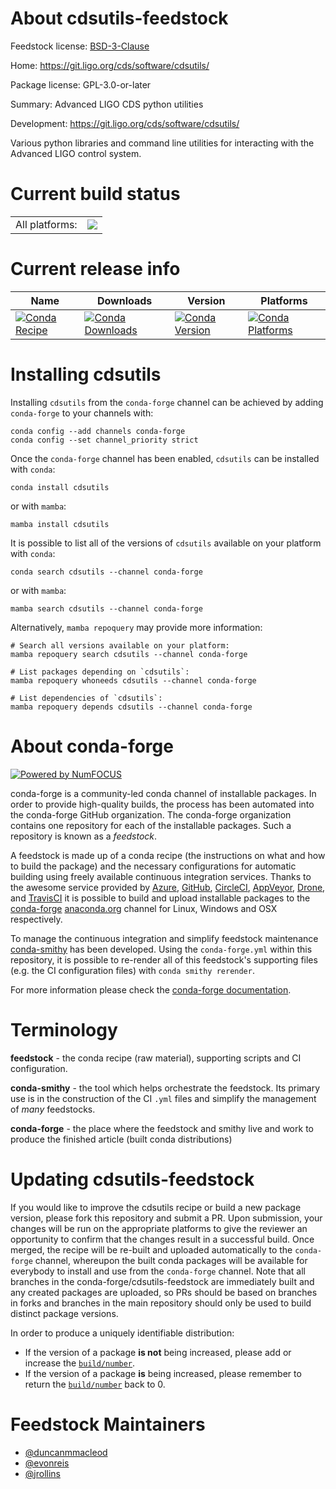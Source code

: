 About cdsutils-feedstock
========================

Feedstock license: [BSD-3-Clause](https://github.com/conda-forge/cdsutils-feedstock/blob/main/LICENSE.txt)

Home: https://git.ligo.org/cds/software/cdsutils/

Package license: GPL-3.0-or-later

Summary: Advanced LIGO CDS python utilities

Development: https://git.ligo.org/cds/software/cdsutils/

Various python libraries and command line utilities for interacting
with the Advanced LIGO control system.


Current build status
====================


<table><tr><td>All platforms:</td>
    <td>
      <a href="https://dev.azure.com/conda-forge/feedstock-builds/_build/latest?definitionId=10237&branchName=main">
        <img src="https://dev.azure.com/conda-forge/feedstock-builds/_apis/build/status/cdsutils-feedstock?branchName=main">
      </a>
    </td>
  </tr>
</table>

Current release info
====================

| Name | Downloads | Version | Platforms |
| --- | --- | --- | --- |
| [![Conda Recipe](https://img.shields.io/badge/recipe-cdsutils-green.svg)](https://anaconda.org/conda-forge/cdsutils) | [![Conda Downloads](https://img.shields.io/conda/dn/conda-forge/cdsutils.svg)](https://anaconda.org/conda-forge/cdsutils) | [![Conda Version](https://img.shields.io/conda/vn/conda-forge/cdsutils.svg)](https://anaconda.org/conda-forge/cdsutils) | [![Conda Platforms](https://img.shields.io/conda/pn/conda-forge/cdsutils.svg)](https://anaconda.org/conda-forge/cdsutils) |

Installing cdsutils
===================

Installing `cdsutils` from the `conda-forge` channel can be achieved by adding `conda-forge` to your channels with:

```
conda config --add channels conda-forge
conda config --set channel_priority strict
```

Once the `conda-forge` channel has been enabled, `cdsutils` can be installed with `conda`:

```
conda install cdsutils
```

or with `mamba`:

```
mamba install cdsutils
```

It is possible to list all of the versions of `cdsutils` available on your platform with `conda`:

```
conda search cdsutils --channel conda-forge
```

or with `mamba`:

```
mamba search cdsutils --channel conda-forge
```

Alternatively, `mamba repoquery` may provide more information:

```
# Search all versions available on your platform:
mamba repoquery search cdsutils --channel conda-forge

# List packages depending on `cdsutils`:
mamba repoquery whoneeds cdsutils --channel conda-forge

# List dependencies of `cdsutils`:
mamba repoquery depends cdsutils --channel conda-forge
```


About conda-forge
=================

[![Powered by
NumFOCUS](https://img.shields.io/badge/powered%20by-NumFOCUS-orange.svg?style=flat&colorA=E1523D&colorB=007D8A)](https://numfocus.org)

conda-forge is a community-led conda channel of installable packages.
In order to provide high-quality builds, the process has been automated into the
conda-forge GitHub organization. The conda-forge organization contains one repository
for each of the installable packages. Such a repository is known as a *feedstock*.

A feedstock is made up of a conda recipe (the instructions on what and how to build
the package) and the necessary configurations for automatic building using freely
available continuous integration services. Thanks to the awesome service provided by
[Azure](https://azure.microsoft.com/en-us/services/devops/), [GitHub](https://github.com/),
[CircleCI](https://circleci.com/), [AppVeyor](https://www.appveyor.com/),
[Drone](https://cloud.drone.io/welcome), and [TravisCI](https://travis-ci.com/)
it is possible to build and upload installable packages to the
[conda-forge](https://anaconda.org/conda-forge) [anaconda.org](https://anaconda.org/)
channel for Linux, Windows and OSX respectively.

To manage the continuous integration and simplify feedstock maintenance
[conda-smithy](https://github.com/conda-forge/conda-smithy) has been developed.
Using the ``conda-forge.yml`` within this repository, it is possible to re-render all of
this feedstock's supporting files (e.g. the CI configuration files) with ``conda smithy rerender``.

For more information please check the [conda-forge documentation](https://conda-forge.org/docs/).

Terminology
===========

**feedstock** - the conda recipe (raw material), supporting scripts and CI configuration.

**conda-smithy** - the tool which helps orchestrate the feedstock.
                   Its primary use is in the construction of the CI ``.yml`` files
                   and simplify the management of *many* feedstocks.

**conda-forge** - the place where the feedstock and smithy live and work to
                  produce the finished article (built conda distributions)


Updating cdsutils-feedstock
===========================

If you would like to improve the cdsutils recipe or build a new
package version, please fork this repository and submit a PR. Upon submission,
your changes will be run on the appropriate platforms to give the reviewer an
opportunity to confirm that the changes result in a successful build. Once
merged, the recipe will be re-built and uploaded automatically to the
`conda-forge` channel, whereupon the built conda packages will be available for
everybody to install and use from the `conda-forge` channel.
Note that all branches in the conda-forge/cdsutils-feedstock are
immediately built and any created packages are uploaded, so PRs should be based
on branches in forks and branches in the main repository should only be used to
build distinct package versions.

In order to produce a uniquely identifiable distribution:
 * If the version of a package **is not** being increased, please add or increase
   the [``build/number``](https://docs.conda.io/projects/conda-build/en/latest/resources/define-metadata.html#build-number-and-string).
 * If the version of a package **is** being increased, please remember to return
   the [``build/number``](https://docs.conda.io/projects/conda-build/en/latest/resources/define-metadata.html#build-number-and-string)
   back to 0.

Feedstock Maintainers
=====================

* [@duncanmmacleod](https://github.com/duncanmmacleod/)
* [@evonreis](https://github.com/evonreis/)
* [@jrollins](https://github.com/jrollins/)

